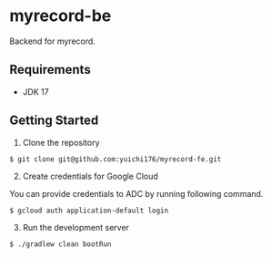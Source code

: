 # myrecord-be
Backend for myrecord.

## Requirements

* JDK 17

## Getting Started
1. Clone the repository

```shell
$ git clone git@github.com:yuichi176/myrecord-fe.git
```

2. Create credentials for Google Cloud

You can provide credentials to ADC by running following command.
```shell
$ gcloud auth application-default login
```

3. Run the development server

```shell
$ ./gradlew clean bootRun
```
